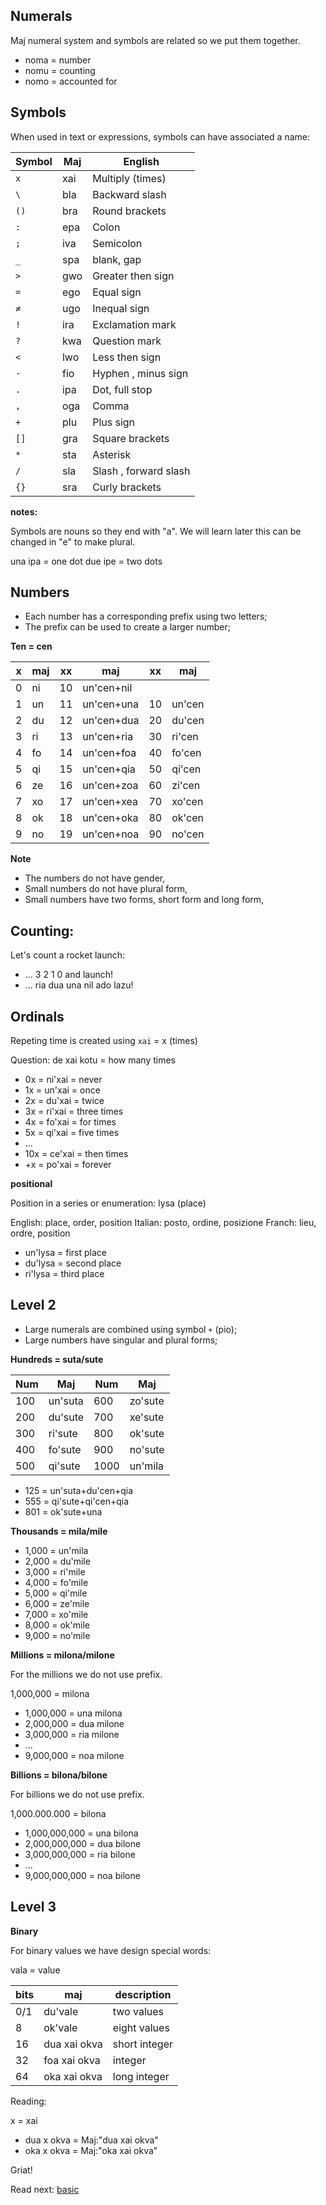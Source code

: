 ## Numerals 

Maj numeral system and symbols are related so we put them together.

* noma = number
* nomu = counting
* nomo = accounted for

## Symbols

When used in text or expressions, symbols can have associated a name:

Symbol | Maj    | English
-------|--------|---------------------
`x	`  | xai	| Multiply (times)
`\	`  | bla	| Backward slash
`()	`  | bra	| Round brackets
`:	`  | epa	| Colon
`;	`  | iva	| Semicolon
`_	`  | spa	| blank, gap
`>	`  | gwo	| Greater then sign
`=	`  | ego	| Equal sign
`≠	`  | ugo	| Inequal sign
`!	`  | ira	| Exclamation mark
`?	`  | kwa	| Question mark
`<	`  | lwo	| Less then sign
`-	`  | fio	| Hyphen , minus sign
`.	`  | ipa	| Dot, full stop
`,	`  | oga	| Comma
`+	`  | plu	| Plus sign
`[]	`  | gra	| Square brackets
`*	`  | sta	| Asterisk
`/	`  | sla	| Slash , forward slash
`{}	`  | sra	| Curly brackets

**notes:**

Symbols are nouns so they end with "a". We will learn later this can be changed in "e" to make plural. 

una ipa = one dot
due ipe = two dots


## Numbers

* Each number has a corresponding prefix using two letters;
* The prefix can be used to create a larger number;


**Ten = cen** 

x | maj  | xx | maj          | xx | maj    |
--|------|----|--------------|----|--------|
0 | ni   | 10 | un'cen+nil   |    |        |
1 | un   | 11 | un'cen+una   | 10 | un'cen |
2 | du   | 12 | un'cen+dua   | 20 | du'cen |
3 | ri   | 13 | un'cen+ria   | 30 | ri'cen |
4 | fo   | 14 | un'cen+foa   | 40 | fo'cen |
5 | qi   | 15 | un'cen+qia   | 50 | qi'cen |
6 | ze   | 16 | un'cen+zoa   | 60 | zi'cen |
7 | xo   | 17 | un'cen+xea   | 70 | xo'cen |
8 | ok   | 18 | un'cen+oka   | 80 | ok'cen |
9 | no   | 19 | un'cen+noa   | 90 | no'cen | 

**Note** 

* The numbers do not have gender,
* Small numbers do not have plural form,
* Small numbers have two forms, short form and long form,

## Counting:

Let's count a rocket launch:

* ... 3 2 1 0 and launch!
* ... ria dua una nil ado lazu!
                                         
## Ordinals
         
Repeting time is created using `xai` = x (times)

Question: de xai kotu   = how many times

* 0x = ni'xai = never
* 1x = un'xai = once
* 2x = du'xai = twice
* 3x = ri'xai = three times
* 4x = fo'xai = for times
* 5x = qi'xai = five times
* ...
* 10x = ce'xai = then times
* +x  = po'xai = forever
          
**positional**

Position in a series or enumeration: lysa (place)

English: place, order, position
Italian: posto, ordine, posizione
Franch:  lieu,  ordre, position

* un'lysa = first place
* du'lysa = second place
* ri'lysa = third place

## Level 2

* Large numerals are combined using symbol `+` (pio);
* Large numbers have singular and plural forms;

**Hundreds = suta/sute**

 Num |  Maj      |  Num | Maj
-----|-----------|------|-------------
 100 |  un'suta  |  600 |  zo'sute
 200 |  du'sute  |  700 |  xe'sute
 300 |  ri'sute  |  800 |  ok'sute
 400 |  fo'sute  |  900 |  no'sute
 500 |  qi'sute  | 1000 |  un'mila


* 125 = un'suta+du'cen+qia
* 555 = qi'sute+qi'cen+qia
* 801 = ok'sute+una


**Thousands = mila/mile**

* 1,000 = un'mila
* 2,000 = du'mile
* 3,000 = ri'mile
* 4,000 = fo'mile
* 5,000 = qi'mile
* 6,000 = ze'mile
* 7,000 = xo'mile
* 8,000 = ok'mile
* 9,000 = no'mile


**Millions  = milona/milone**

For the millions we do not use prefix.

1,000,000  = milona

* 1,000,000 = una milona
* 2,000,000 = dua milone
* 3,000,000 = ria milone
* ...
* 9,000,000 = noa milone


**Billions = bilona/bilone**

For billions we do not use prefix.

1,000.000.000   = bilona


* 1,000,000,000 = una bilona
* 2,000,000,000 = dua bilone
* 3,000,000,000 = ria bilone
* ...
* 9,000,000,000 = noa bilone

## Level 3

**Binary**

For binary values we have design special words:

vala = value

bits| maj            | description
----|----------------|----------------------
0/1 | du'vale        | two values
8   | ok'vale        | eight values
16  | dua xai okva   | short integer
32  | foa xai okva   | integer
64  | oka xai okva   | long integer

Reading: 

x = xai

* dua x okva = Maj:"dua xai okva"
* oka x okva = Maj:"oka xai okva"

Griat!

Read next: [basic](basic.md)
